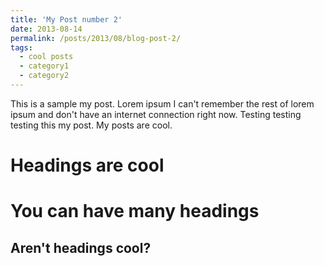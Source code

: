 ```yaml
---
title: 'My Post number 2'
date: 2013-08-14
permalink: /posts/2013/08/blog-post-2/
tags:
  - cool posts
  - category1
  - category2
---
```


This is a sample my post. Lorem ipsum I can't remember the rest of lorem ipsum and don't have an internet connection right now. Testing testing testing this my post. My posts are cool.

Headings are cool
======

You can have many headings
======

Aren't headings cool?
------
